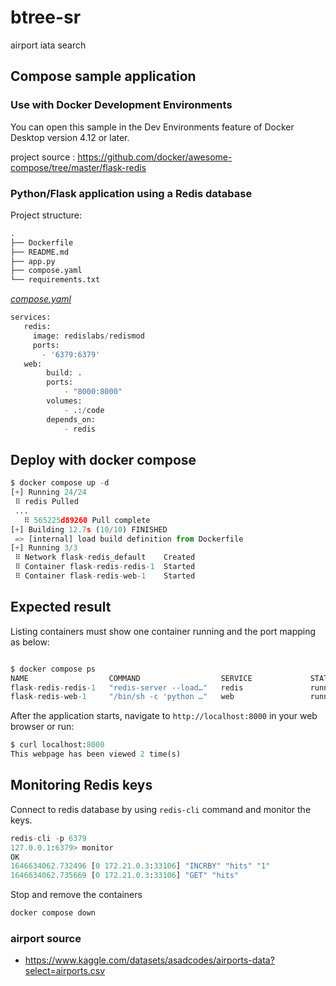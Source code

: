 # btree-sr

airport iata search

## Compose sample application

### Use with Docker Development Environments

You can open this sample in the Dev Environments feature of Docker Desktop version 4.12 or later.

project source : <https://github.com/docker/awesome-compose/tree/master/flask-redis>

### Python/Flask application using a Redis database

Project structure:

```py
.
├── Dockerfile
├── README.md
├── app.py
├── compose.yaml
└── requirements.txt
```

[_compose.yaml_](compose.yaml)

```py
services:
   redis:
     image: redislabs/redismod
     ports:
       - '6379:6379'
   web:
        build: .
        ports:
            - "8000:8000"
        volumes:
            - .:/code
        depends_on:
            - redis
```

## Deploy with docker compose

```py
$ docker compose up -d
[+] Running 24/24
 ⠿ redis Pulled
 ...
   ⠿ 565225d89260 Pull complete
[+] Building 12.7s (10/10) FINISHED
 => [internal] load build definition from Dockerfile                                                                                                                                                                                  ...
[+] Running 3/3
 ⠿ Network flask-redis_default    Created
 ⠿ Container flask-redis-redis-1  Started
 ⠿ Container flask-redis-web-1    Started
```

## Expected result

Listing containers must show one container running and the port mapping as below:

```py

$ docker compose ps
NAME                  COMMAND                  SERVICE             STATUS              PORTS
flask-redis-redis-1   "redis-server --load…"   redis               running             0.0.0.0:6379->6379/tcp
flask-redis-web-1     "/bin/sh -c 'python …"   web                 running             0.0.0.0:8000->8000/tcp
```

After the application starts, navigate to `http://localhost:8000` in your web browser or run:

```py
$ curl localhost:8000
This webpage has been viewed 2 time(s)
```

## Monitoring Redis keys

Connect to redis database by using ```redis-cli``` command and monitor the keys.

```py
redis-cli -p 6379
127.0.0.1:6379> monitor
OK
1646634062.732496 [0 172.21.0.3:33106] "INCRBY" "hits" "1"
1646634062.735669 [0 172.21.0.3:33106] "GET" "hits"
```

Stop and remove the containers

```py
docker compose down
```

### airport source

- <https://www.kaggle.com/datasets/asadcodes/airports-data?select=airports.csv>
